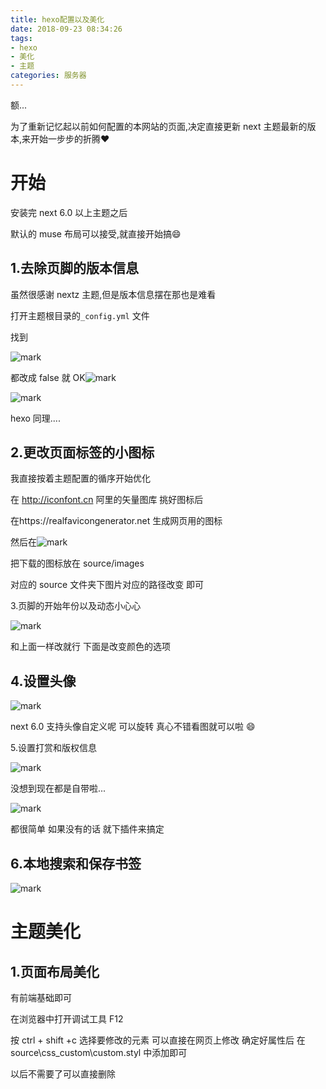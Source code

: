 ```yaml
---
title: hexo配置以及美化
date: 2018-09-23 08:34:26
tags: 
- hexo
- 美化
- 主题
categories: 服务器
---
```


额...

为了重新记忆起以前如何配置的本网站的页面,决定直接更新 next 主题最新的版本,来开始一步步的折腾:heart:

<!-- more -->

# 开始

安装完 next 6.0 以上主题之后

默认的 muse 布局可以接受,就直接开始搞:smile:



## 1.去除页脚的版本信息

虽然很感谢 nextz 主题,但是版本信息摆在那也是难看

打开主题根目录的`_config.yml` 文件

找到

![mark](http://pcnlwhjrw.bkt.clouddn.com/blog/180923/bm2I7j1g0h.png?imageslim)

都改成 false 就 OK![mark](http://pcnlwhjrw.bkt.clouddn.com/blog/180923/a44C0iLhhd.png?imageslim)

![mark](http://pcnlwhjrw.bkt.clouddn.com/blog/180923/39JiA39D2J.png?imageslim)

hexo 同理....

## 2.更改页面标签的小图标

我直接按着主题配置的循序开始优化

在 http://iconfont.cn 阿里的矢量图库 挑好图标后

在https://realfavicongenerator.net 生成网页用的图标

然后在![mark](http://pcnlwhjrw.bkt.clouddn.com/blog/180923/JDJdbH1iIm.png?imageslim)

把下载的图标放在 source/images

对应的 source 文件夹下图片对应的路径改变 即可

3.页脚的开始年份以及动态小心心

![mark](http://pcnlwhjrw.bkt.clouddn.com/blog/180923/mdiIEjmb8d.png?imageslim)

和上面一样改就行 下面是改变颜色的选项

## 4.设置头像

![mark](http://pcnlwhjrw.bkt.clouddn.com/blog/180923/Dblk2jFJh5.png?imageslim)

next 6.0 支持头像自定义呢 可以旋转 真心不错看图就可以啦 :smile:

5.设置打赏和版权信息

![mark](http://pcnlwhjrw.bkt.clouddn.com/blog/180923/EBal7KD56H.png?imageslim)

没想到现在都是自带啦...

![mark](http://pcnlwhjrw.bkt.clouddn.com/blog/180923/m33CE7ABCH.png?imageslim)

都很简单 如果没有的话 就下插件来搞定

## 6.本地搜索和保存书签

![mark](http://pcnlwhjrw.bkt.clouddn.com/blog/180923/hgF3hJjJCB.png?imageslim)

# 主题美化

## 1.页面布局美化

有前端基础即可

在浏览器中打开调试工具 F12

按 ctrl + shift +c 选择要修改的元素 可以直接在网页上修改 确定好属性后 在 source\css_custom\custom.styl 中添加即可

以后不需要了可以直接删除

##
